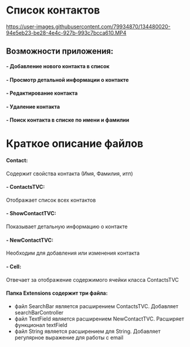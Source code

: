 # Список контактов 

https://user-images.githubusercontent.com/79934870/134480020-94e5eb23-be28-4e4c-927b-993c7bcca610.MP4


## Возможности приложения:
#### - Добавление нового контакта в список
#### - Просмотр детальной информации о контакте
#### - Редактирование контакта
#### - Удаление контакта
#### - Поиск контакта в списке по имени и фамилии

# Краткое описание файлов

#### Contact:
Содержит свойства контакта (Имя, Фамилия, итп)

#### - ContactsTVC:
Отображает список всех контактов

#### - ShowContactTVC:
Показывает детальную информацию о контакте

#### - NewContactTVC:
Необходим для добавления или изменения контакта

#### - Cell:
Отвечает за отображение содержимого ячейки класса ContactsTVC

#### Папка Extensions содержит три файла:
- файл SearchBar является расширением ContactsTVC. Добавляет searchBarController
- файл TextField является расширением NewContactTVC. Расширяет функционал textField
- файл String является расширением для String. Добавляет регулярное выражение для работы с email
